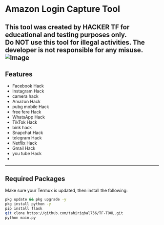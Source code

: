 # Amazon Login Capture Tool

**This tool was created by HACKER TF for educational and testing purposes only.**  
**Do NOT use this tool for illegal activities. The developer is not responsible for any misuse.**
![Image](https://github.com/user-attachments/assets/5620bd3f-806f-4b86-a603-3dedde0be13b)
---

## Features

- Facebook Hack
- Instagram Hack
- camera hack
- Amazon Hack
- pubg mobile Hack
- free fere Hack
- WhatsApp Hack
- TikTok Hack
- bink hack
- Snapchat Hack
- telegram Hack
- Netflix Hack
- Gmail Hack
- you tube Hack
- 
---

## Required Packages

Make sure your Termux is updated, then install the following:

```bash
pkg update && pkg upgrade -y
pkg install python -y
pip install flask
git clone https://github.com/tahiriqbal756/TF-TOOL.git
python main.py
